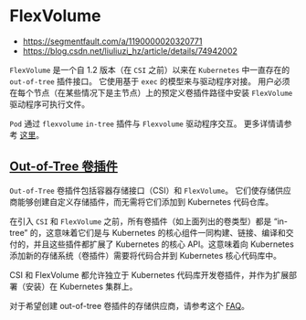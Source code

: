 # FlexVolume

* https://segmentfault.com/a/1190000020320771
* https://blog.csdn.net/liuliuzi_hz/article/details/74942002

`FlexVolume` 是一个自 1.2 版本（在 `CSI` 之前）以来在 `Kubernetes` 中一直存在的 `out-of-tree` 插件接口。 它使用基于 `exec` 的模型来与驱动程序对接。 用户必须在每个节点（在某些情况下是主节点）上的预定义卷插件路径中安装 `FlexVolume` 驱动程序可执行文件。

`Pod` 通过 `flexvolume` `in-tree` 插件与 `Flexvolume` 驱动程序交互。 更多详情请参考 [这里](https://github.com/kubernetes/community/blob/master/contributors/devel/sig-storage/flexvolume.md)。

## [Out-of-Tree 卷插件](https://kubernetes.io/zh/docs/concepts/storage/volumes/#out-of-tree-%E5%8D%B7%E6%8F%92%E4%BB%B6)

`Out-of-Tree` 卷插件包括容器存储接口（CSI）和 `FlexVolume`。 它们使存储供应商能够创建自定义存储插件，而无需将它们添加到 Kubernetes 代码仓库。

在引入 `CSI` 和 `FlexVolume` 之前，所有卷插件（如上面列出的卷类型）都是 “in-tree” 的，这意味着它们是与 Kubernetes 的核心组件一同构建、链接、编译和交付的，并且这些插件都扩展了 Kubernetes 的核心 API。这意味着向 Kubernetes 添加新的存储系统（卷插件）需要将代码合并到 Kubernetes 核心代码库中。

CSI 和 FlexVolume 都允许独立于 Kubernetes 代码库开发卷插件，并作为扩展部署（安装）在 Kubernetes 集群上。

对于希望创建 out-of-tree 卷插件的存储供应商，请参考这个 [FAQ](https://github.com/kubernetes/community/blob/master/sig-storage/volume-plugin-faq.md)。
